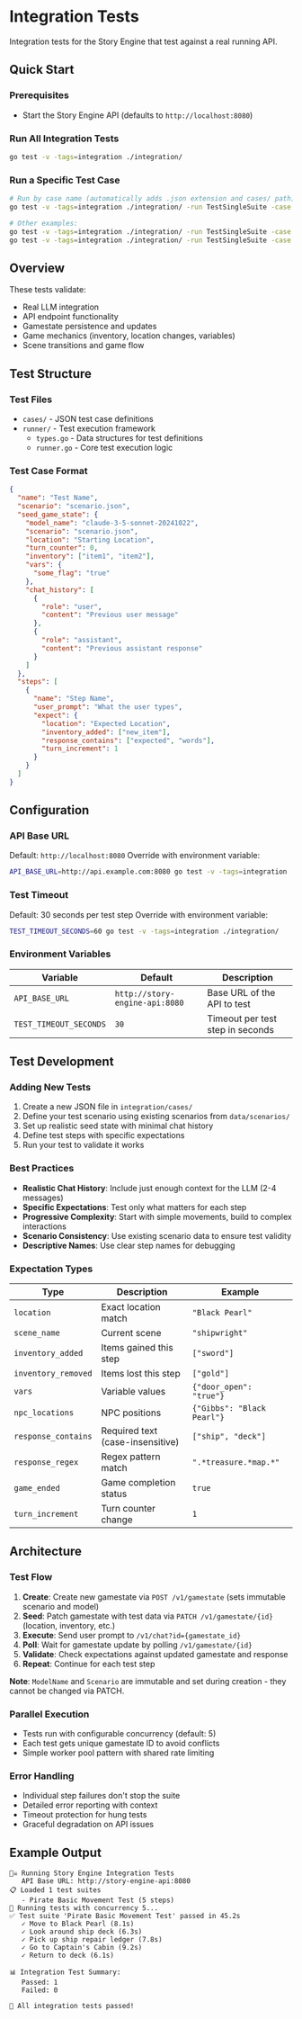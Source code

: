 # Integration Tests

Integration tests for the Story Engine that test against a real running API.

## Quick Start

### Prerequisites
- Start the Story Engine API (defaults to `http://localhost:8080`)

### Run All Integration Tests
```bash
go test -v -tags=integration ./integration/
```

### Run a Specific Test Case
```bash
# Run by case name (automatically adds .json extension and cases/ path)
go test -v -tags=integration ./integration/ -run TestSingleSuite -case pirate_shipwright_to_british_docks

# Other examples:
go test -v -tags=integration ./integration/ -run TestSingleSuite -case pirate_british_docks_to_calypsos_map
go test -v -tags=integration ./integration/ -run TestSingleSuite -case pirate_basic_movement
```

## Overview

These tests validate:
- Real LLM integration 
- API endpoint functionality 
- Gamestate persistence and updates
- Game mechanics (inventory, location changes, variables)
- Scene transitions and game flow

## Test Structure

### Test Files
- `cases/` - JSON test case definitions
- `runner/` - Test execution framework
  - `types.go` - Data structures for test definitions
  - `runner.go` - Core test execution logic

### Test Case Format

```json
{
  "name": "Test Name",
  "scenario": "scenario.json",
  "seed_game_state": {
    "model_name": "claude-3-5-sonnet-20241022",
    "scenario": "scenario.json",
    "location": "Starting Location",
    "turn_counter": 0,
    "inventory": ["item1", "item2"],
    "vars": {
      "some_flag": "true"
    },
    "chat_history": [
      {
        "role": "user",
        "content": "Previous user message"
      },
      {
        "role": "assistant",
        "content": "Previous assistant response"
      }
    ]
  },
  "steps": [
    {
      "name": "Step Name",
      "user_prompt": "What the user types",
      "expect": {
        "location": "Expected Location",
        "inventory_added": ["new_item"],
        "response_contains": ["expected", "words"],
        "turn_increment": 1
      }
    }
  ]
}
```

## Configuration

### API Base URL
Default: `http://localhost:8080`
Override with environment variable:
```bash
API_BASE_URL=http://api.example.com:8080 go test -v -tags=integration ./integration/
```

### Test Timeout  
Default: 30 seconds per test step
Override with environment variable:
```bash
TEST_TIMEOUT_SECONDS=60 go test -v -tags=integration ./integration/
```

### Environment Variables

| Variable | Default | Description |
|----------|---------|-------------|
| `API_BASE_URL` | `http://story-engine-api:8080` | Base URL of the API to test |
| `TEST_TIMEOUT_SECONDS` | `30` | Timeout per test step in seconds |

## Test Development

### Adding New Tests

1. Create a new JSON file in `integration/cases/`
2. Define your test scenario using existing scenarios from `data/scenarios/`
3. Set up realistic seed state with minimal chat history
4. Define test steps with specific expectations
5. Run your test to validate it works

### Best Practices

- **Realistic Chat History**: Include just enough context for the LLM (2-4 messages)
- **Specific Expectations**: Test only what matters for each step
- **Progressive Complexity**: Start with simple movements, build to complex interactions
- **Scenario Consistency**: Use existing scenario data to ensure test validity
- **Descriptive Names**: Use clear step names for debugging

### Expectation Types

| Type | Description | Example |
|------|-------------|---------|
| `location` | Exact location match | `"Black Pearl"` |
| `scene_name` | Current scene | `"shipwright"` |
| `inventory_added` | Items gained this step | `["sword"]` |
| `inventory_removed` | Items lost this step | `["gold"]` |
| `vars` | Variable values | `{"door_open": "true"}` |
| `npc_locations` | NPC positions | `{"Gibbs": "Black Pearl"}` |
| `response_contains` | Required text (case-insensitive) | `["ship", "deck"]` |
| `response_regex` | Regex pattern match | `".*treasure.*map.*"` |
| `game_ended` | Game completion status | `true` |
| `turn_increment` | Turn counter change | `1` |

## Architecture

### Test Flow
1. **Create**: Create new gamestate via `POST /v1/gamestate` (sets immutable scenario and model)
2. **Seed**: Patch gamestate with test data via `PATCH /v1/gamestate/{id}` (location, inventory, etc.)
3. **Execute**: Send user prompt to `/v1/chat?id={gamestate_id}`
4. **Poll**: Wait for gamestate update by polling `/v1/gamestate/{id}`
5. **Validate**: Check expectations against updated gamestate and response
6. **Repeat**: Continue for each test step

**Note**: `ModelName` and `Scenario` are immutable and set during creation - they cannot be changed via PATCH.

### Parallel Execution
- Tests run with configurable concurrency (default: 5)
- Each test gets unique gamestate ID to avoid conflicts
- Simple worker pool pattern with shared rate limiting

### Error Handling
- Individual step failures don't stop the suite
- Detailed error reporting with context
- Timeout protection for hung tests
- Graceful degradation on API issues

## Example Output

```
🏴‍☠️ Running Story Engine Integration Tests
   API Base URL: http://story-engine-api:8080
📋 Loaded 1 test suites
   - Pirate Basic Movement Test (5 steps)
🚀 Running tests with concurrency 5...
✅ Test suite 'Pirate Basic Movement Test' passed in 45.2s
   ✓ Move to Black Pearl (8.1s)
   ✓ Look around ship deck (6.3s)
   ✓ Pick up ship repair ledger (7.8s)
   ✓ Go to Captain's Cabin (9.2s)
   ✓ Return to deck (6.1s)

📊 Integration Test Summary:
   Passed: 1
   Failed: 0

🎉 All integration tests passed!
```